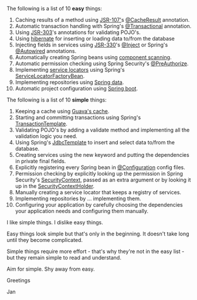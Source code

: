 The following is a list of 10 **easy** things:  
  

1.  Caching results of a method using [JSR-107'](https://www.jcp.org/en/jsr/detail?id=107)s [@CacheResult](https://static.javadoc.io/javax.cache/cache-api/1.0.0/javax/cache/annotation/CacheResult.html) annotation.
2.  Automatic transaction handling with Spring's [@Transactional](http://docs.spring.io/spring-framework/docs/current/javadoc-api/org/springframework/transaction/annotation/Transactional.html) annotation.
3.  Using [JSR-303](https://jcp.org/en/jsr/detail?id=303)'s annotations for validating POJO's.
4.  Using [hibernate](http://hibernate.org/orm/) for inserting or loading data to/from the database
5.  Injecting fields in services using [JSR-330](https://www.jcp.org/en/jsr/detail?id=330)'s [@Inject](http://docs.oracle.com/javaee/6/api/javax/inject/Inject.html) or Spring's [@Autowired](http://docs.spring.io/spring/docs/current/javadoc-api/org/springframework/beans/factory/annotation/Autowired.html) annotations.
6.  Automatically creating Spring beans using [component scanning](http://docs.spring.io/spring-framework/docs/current/javadoc-api/org/springframework/context/annotation/ComponentScan.html).
7.  Automatic permission checking using Spring Security's [@PreAuthorize](http://docs.spring.io/spring-security/site/docs/current/apidocs/org/springframework/security/access/prepost/PreAuthorize.html).
8.  Implementing [service locators](https://en.wikipedia.org/wiki/Service_locator_pattern) using Spring's [ServiceLocatorFactoryBean](http://docs.spring.io/spring-framework/docs/current/javadoc-api/org/springframework/beans/factory/config/ServiceLocatorFactoryBean.html).
9.  Implementing repositories using [Spring data](http://projects.spring.io/spring-data/).
10.  Automatic project configuration using [Spring boot](https://projects.spring.io/spring-boot/).

  

The following is a list of 10 **simple** things:

1.  Keeping a cache using [Guava's cache](https://github.com/google/guava/wiki/CachesExplained). 
2.  Starting and committing transactions using Spring's [TransactionTemplate](http://docs.spring.io/spring/docs/current/javadoc-api/org/springframework/transaction/support/TransactionTemplate.html).
3.  Validating POJO's by adding a validate method and implementing all the validation logic you need.
4.  Using Spring's [JdbcTemplate](https://docs.spring.io/spring/docs/current/javadoc-api/org/springframework/jdbc/core/JdbcTemplate.html) to insert and select data to/from the database.
5.  Creating services using the new keyword and putting the dependencies in private final fields.
6.  Explicitly registering every Spring bean in [@Configuration](http://docs.spring.io/autorepo/docs/spring/3.1.x/javadoc-api/org/springframework/context/annotation/Configuration.html) config files.
7.  Permission checking by explicitly looking up the permission in Spring Security's [SecurityContext](https://docs.spring.io/spring-security/site/docs/current/apidocs/org/springframework/security/core/context/SecurityContext.html), passed as an extra argument or by looking it up in the [SecurityContextHolder](https://docs.spring.io/spring-security/site/docs/current/apidocs/org/springframework/security/core/context/SecurityContextHolder.html).
8.  Manually creating a service locator that keeps a registry of services.
9.  Implementing repositories by ... implementing them.
10.  Configuring your application by carefully choosing the dependencies your application needs and configuring them manually.

  

I like simple things. I dislike easy things. 

  

Easy things look simple but that's only in the beginning. It doesn't take long until they become complicated. 

  

Simple things require more effort - that's why they're not in the easy list - but they remain simple to read and understand. 

  

Aim for simple. Shy away from easy.

  

Greetings

Jan